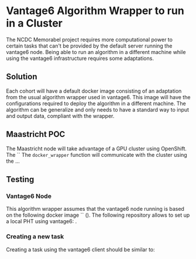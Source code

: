 # Vantage6 Algorithm Wrapper to run in a Cluster

The NCDC Memorabel project requires more computational power to certain tasks that can't be provided by the default server running the vantage6 node. 
Being able to run an algorithm in a different machine while using the vantage6 infrastructure requires some adaptations.

## Solution

Each cohort will have a default docker image consisting of an adaptation from the usual algorithm wrapper used in vantage6.
This image will have the configurations required to deploy the algorithm in a different machine.
The algorithm can be generalize and only needs to have a standard way to input and output data, compliant with the wrapper.

## Maastricht POC

The Maastricht node will take advantage of a GPU cluster using OpenShift.
The ``
The `docker_wrapper` function will communicate with the cluster using the ...

## Testing

### Vantage6 Node

This algorithm wrapper assumes that the vantage6 node running is based on the following docker image `` ().
The following repository allows to set up a local PHT using vantage6: .

### Creating a new task

Creating a task using the vantage6 client should be similar to:

```python
```
